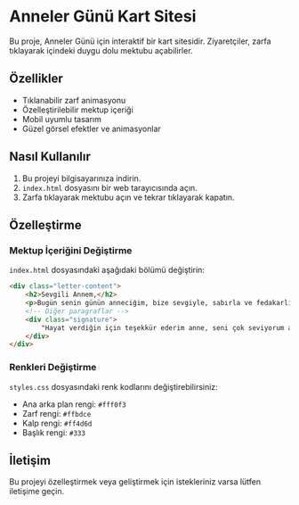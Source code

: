 # Anneler Günü Kart Sitesi

Bu proje, Anneler Günü için interaktif bir kart sitesidir. Ziyaretçiler, zarfa tıklayarak içindeki duygu dolu mektubu açabilirler.

## Özellikler

- Tıklanabilir zarf animasyonu
- Özelleştirilebilir mektup içeriği
- Mobil uyumlu tasarım
- Güzel görsel efektler ve animasyonlar

## Nasıl Kullanılır

1. Bu projeyi bilgisayarınıza indirin.
2. `index.html` dosyasını bir web tarayıcısında açın.
3. Zarfa tıklayarak mektubu açın ve tekrar tıklayarak kapatın.

## Özelleştirme

### Mektup İçeriğini Değiştirme

`index.html` dosyasındaki aşağıdaki bölümü değiştirin:

```html
<div class="letter-content">
    <h2>Sevgili Annem,</h2>
    <p>Bugün senin günün anneciğim, bize sevgiyle, sabırla ve fedakarlıkla (limitsizce gibi) her şeyi öğrettin...</p>
    <!-- Diğer paragraflar -->
    <div class="signature">
        "Hayat verdiğin için teşekkür ederim anne, seni çok seviyorum anne ❤️."
    </div>
</div>
```

### Renkleri Değiştirme

`styles.css` dosyasındaki renk kodlarını değiştirebilirsiniz:

- Ana arka plan rengi: `#fff0f3`
- Zarf rengi: `#ffbdce`
- Kalp rengi: `#ff4d6d`
- Başlık rengi: `#333`

## İletişim

Bu projeyi özelleştirmek veya geliştirmek için istekleriniz varsa lütfen iletişime geçin. 